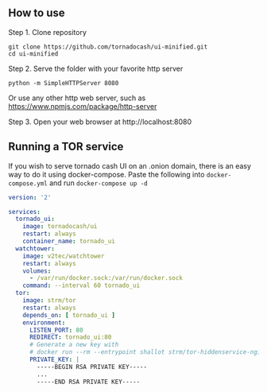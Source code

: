 ## How to use

Step 1. Clone repository
```
git clone https://github.com/tornadocash/ui-minified.git
cd ui-minified
```
Step 2. Serve the folder with your favorite http server
```
python -m SimpleHTTPServer 8080
```
Or use any other http web server, such as https://www.npmjs.com/package/http-server

Step 3. Open your web browser at http://localhost:8080

## Running a TOR service

If you wish to serve tornado cash UI on an .onion domain, there is an easy way to do it using docker-compose. Paste the following into `docker-compose.yml` and run `docker-compose up -d`

```yaml
version: '2'

services:
  tornado_ui:
    image: tornadocash/ui
    restart: always
    container_name: tornado_ui
  watchtower:
    image: v2tec/watchtower
    restart: always
    volumes:
      - /var/run/docker.sock:/var/run/docker.sock
    command: --interval 60 tornado_ui
  tor:
    image: strm/tor
    restart: always
    depends_on: [ tornado_ui ]
    environment:
      LISTEN_PORT: 80
      REDIRECT: tornado_ui:80
      # Generate a new key with
      # docker run --rm --entrypoint shallot strm/tor-hiddenservice-nginx ^torn
      PRIVATE_KEY: |
        -----BEGIN RSA PRIVATE KEY-----
        ...
        -----END RSA PRIVATE KEY-----
```
